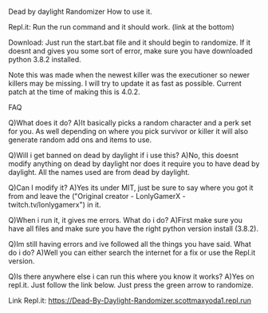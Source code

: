 Dead by daylight Randomizer
How to use it.

Repl.it:
Run the run command and it should work. (link at the bottom)

Download:
Just run the start.bat file and it should begin to randomize. If it doesnt and gives you some sort of error, make sure you have downloaded python 3.8.2 installed.

Note this was made when the newest killer was the executioner so newer killers may be missing. I will try to update it as fast as possible. Current patch at the time of making this is 4.0.2.

FAQ

Q)What does it do?
A)It basically picks a random character and a perk set for you. As well depending on where you pick survivor or killer it will also generate random add ons and items to use.

Q)Will i get banned on dead by daylight if i use this?
A)No, this doesnt modify anything on dead by daylight nor does it require you to have dead by daylight. All the names used are from dead by daylight.

Q)Can I modify it?
A)Yes its under MIT, just be sure to say where you got it from and leave the ("Original creator - LonlyGamerX - twitch.tv/lonlygamerx") in it.

Q)When i run it, it gives me errors. What do i do?
A)First make sure you have all files and make sure you have the right python version install (3.8.2).

Q)Im still having errors and ive followed all the things you have said. What do i do?
A)Well you can either search the internet for a fix or use the Repl.it version.

Q)Is there anywhere else i can run this where you know it works?
A)Yes on repl.it. Just follow the link below. Just press the green arrow to randomize.

Link Repl.it: https://Dead-By-Daylight-Randomizer.scottmaxyoda1.repl.run